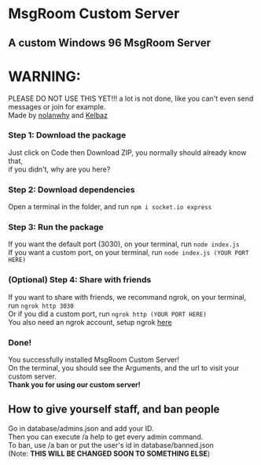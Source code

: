 # MsgRoom Custom Server
## A custom Windows 96 MsgRoom Server
# WARNING:
PLEASE DO NOT USE THIS YET!!! a lot is not done, like you can't even send messages or join for example.<br>
Made by [nolanwhy](https://github.com/nolanwhy) and [Kelbaz](https://github.com/kelbazz)<br>
### Step 1: Download the package
Just click on Code then Download ZIP, you normally should already know that,<br>
if you didn't, why are you here?
### Step 2: Download dependencies
Open a terminal in the folder, and run ```npm i socket.io express```<br>
### Step 3: Run the package
If you want the default port (3030), on your terminal, run ```node index.js```<br>
If you want a custom port, on your terminal, run ```node index.js (YOUR PORT HERE)```
### (Optional) Step 4: Share with friends
If you want to share with friends, we recommand ngrok, on your terminal, run ```ngrok http 3030```<br>
Or if you did a custom port, run ```ngrok http (YOUR PORT HERE)```<br>
You also need an ngrok account, setup ngrok [here](https://ngrok.com/)
### Done!
You successfully installed MsgRoom Custom Server!<br>
On the terminal, you should see the Arguments, and the url to visit your custom server.<br>
**Thank you for using our custom server!**
## How to give yourself staff, and ban people
Go in database/admins.json and add your ID.<br>
Then you can execute /a help to get every admin command.<br>
To ban, use /a ban or put the user's id in database/banned.json<br>
(Note: **THIS WILL BE CHANGED SOON TO SOMETHING ELSE**)